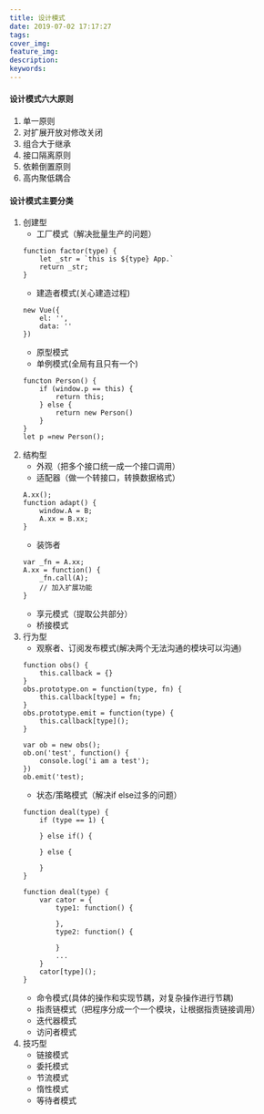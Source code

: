 ```yaml
---
title: 设计模式
date: 2019-07-02 17:17:27
tags:
cover_img:
feature_img:
description:
keywords:
---
```

#### 设计模式六大原则
1. 单一原则
2. 对扩展开放对修改关闭
3. 组合大于继承
4. 接口隔离原则
5. 依赖倒置原则
6. 高内聚低耦合

#### 设计模式主要分类
1. 创建型
    - 工厂模式（解决批量生产的问题）
    ```
    function factor(type) {
        let _str = `this is ${type} App.`
        return _str;
    }
    ```
    - 建造者模式(关心建造过程)
    ```
    new Vue({
        el: '',
        data: ''
    })
    ```
    - 原型模式
    - 单例模式(全局有且只有一个)
    ```
    functon Person() {
        if (window.p == this) {
            return this;
        } else {
            return new Person()
        }
    }
    let p =new Person();
    ```
2. 结构型
    - 外观（把多个接口统一成一个接口调用）
    - 适配器（做一个转接口，转换数据格式）
    ```
    A.xx();
    function adapt() {
        window.A = B;
        A.xx = B.xx;
    }
    ```
    - 装饰者
    ```
    var _fn = A.xx;
    A.xx = function() {
        _fn.call(A);
        // 加入扩展功能
    }
    ```
    - 享元模式（提取公共部分）
    - 桥接模式
3. 行为型
    - 观察者、订阅发布模式(解决两个无法沟通的模块可以沟通)
    ```
    function obs() {
        this.callback = {}
    }
    obs.prototype.on = function(type, fn) {
        this.callback[type] = fn;
    }
    obs.prototype.emit = function(type) {
        this.callback[type]();
    }

    var ob = new obs();
    ob.on('test', function() {
        console.log('i am a test');
    })
    ob.emit('test);
    ```
    - 状态/策略模式（解决if else过多的问题）
    ```
    function deal(type) {
        if (type == 1) {

        } else if() {

        } else {

        }
    }

    function deal(type) {
        var cator = {
            type1: function() {

            },
            type2: function() {

            }
            ...
        }
        cator[type]();
    }
    ```
    - 命令模式(具体的操作和实现节耦，对复杂操作进行节耦)
    - 指责链模式（把程序分成一个一个模块，让根据指责链接调用）
    - 迭代器模式
    - 访问者模式
4. 技巧型
    - 链接模式
    - 委托模式
    - 节流模式
    - 惰性模式
    - 等待者模式
